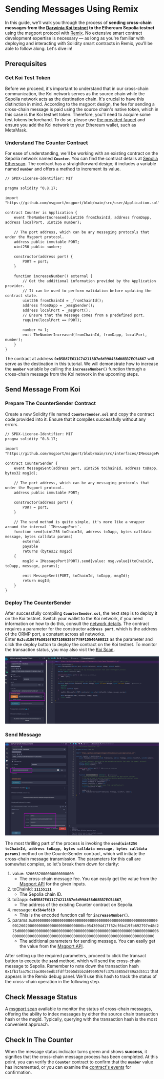 # Sending Messages Using Remix

In this guide, we'll walk you through the process of **sending cross-chain messages from the [Darwinia Koi testnet](https://docs.darwinia.network/build/getting-started/networks/koi/) to the Ethereum Sepolia testnet** using the msgport protocol with [Remix](https://remix.ethereum.org/). No extensive smart contract development expertise is necessary — as long as you're familiar with deploying and interacting with Solidity smart contracts in Remix, you'll be able to follow along. Let's dive in!

## Prerequisites

### Get Koi Test Token

Before we proceed, it's important to understand that in our cross-chain communication, the Koi network serves as the source chain while the Sepolia network acts as the destination chain. It's crucial to have this distinction in mind. According to the msgport design, the fee for sending a cross-chain message is paid using the source chain's native token, which in this case is the Koi testnet token. Therefore, you'll need to acquire some test tokens beforehand. To do so, please use [the provided faucet](https://faucet.triangleplatform.com/darwinia/koi) and ensure you add the Koi network to your Ethereum wallet, such as MetaMask.

### Understand The Counter Contract

For ease of understanding, we'll be working with an existing contract on the Sepolia network named **`Counter`**. You can find the contract details at [Sepolia Etherscan](https://sepolia.etherscan.io/address/0xb5b87e611c742118b7e6d998458d08bb7ec54867). The contract has a straightforward design; it includes a variable named **`number`** and offers a method to increment its value.

```solidity linenums="1" title="Counter.sol"
// SPDX-License-Identifier: MIT

pragma solidity ^0.8.17;

import "https://github.com/msgport/msgport/blob/main/src/user/Application.sol";

contract Counter is Application {
    event TheNumberIncreased(uint256 fromChainId, address fromDapp, address localPort, uint256 number);

    // The port address, which can be any messaging protocols that under the Msgport protocol.
    address public immutable PORT;
    uint256 public number;

    constructor(address port) {
        PORT = port;
    }

    function increaseNumber() external {
        // Get the additional information provided by the Application provider.
        // It can be used to perform validation before updating the contract state.
        uint256 fromChainId = _fromChainId();
        address fromDapp = _xmsgSender();
        address localPort = _msgPort();
        // Ensure that the message comes from a predefined port.
        require(localPort == PORT);

        number += 1;
        emit TheNumberIncreased(fromChainId, fromDapp, localPort, number);
    }
}
```

The contract at address **`0xB5B87E611C742118B7e6d998458d08BB7EC54867`** will serve as the destination in this tutorial. We will demonstrate how to increase the **`number`** variable by calling the **`increaseNumber()`** function through a cross-chain message from the Koi network in the upcoming steps.

## Send Message From Koi

### Prepare The CounterSender Contract

Create a new Solidity file named **`CounterSender.sol`** and copy the contract code provided into it. Ensure that it compiles successfully without any errors.

```solidity linenums="1" title="CounterSender.sol"
// SPDX-License-Identifier: MIT
pragma solidity ^0.8.17;

import "https://github.com/msgport/msgport/blob/main/src/interfaces/IMessagePort.sol";

contract CounterSender {
    event MessageSent(address port, uint256 toChainId, address toDapp, bytes32 msgId);

    // The port address, which can be any messaging protocols that under the Msgport protocol.
    address public immutable PORT;

    constructor(address port) {
        PORT = port;
    }

    // The send method is quite simple, it's more like a wrapper around the internal `IMessagePort`.
    function send(uint256 toChainId, address toDapp, bytes calldata message, bytes calldata params)
        external 
        payable 
        returns (bytes32 msgId)
    {
        msgId = IMessagePort(PORT).send{value: msg.value}(toChainId, toDapp, message, params);

        emit MessageSent(PORT, toChainId, toDapp, msgId);
        return msgId;
    }
}
```

### Deploy The CounterSender

After successfully compiling **`CounterSender.sol`**, the next step is to deploy it on the Koi testnet. Switch your wallet to the Koi network, if you need information on how to do this, consult the [network details](https://docs.darwinia.network/evm/chains/overview/). The contract requires a parameter for the constructor **`address port`**, which is the address of the ORMP port, a constant across all networks. Enter **`0x2cd1867Fb8016f93710B6386f7f9F1D540A60812`** as the parameter and click the deploy button to deploy the contract on the Koi testnet. To monitor the transaction status, you may also visit the [Koi Scan](https://koi-scan.darwinia.network/).


![tutorial-remix-1](../../images/tutorial-remix-1.png)

### Send Message

![tutorial-remix-3](../../images/tutorial-remix-2.png)

The most thrilling part of the process is invoking the **`send(uint256 toChainId, address toDapp, bytes calldata message, bytes calldata params)`** method on the CounterSender contract, which will initiate the cross-chain message transmission. The parameters for this call are somewhat complex, so let's break them down for clarity:

1. value: `3266632000000000000000`
    - The cross-chain message fee. You can easily get the value from the [Msgport API](../api.md) for the given inputs.
2. toChainId: **`11155111`**
    - The Sepolia chain ID.
3. toDapp: **`0xB5B87E611C742118B7e6d998458d08BB7EC54867`**, 
    - The address of the existing Counter contract on Sepolia.
4. message: **`0x5b4ef819`**
    - This is the encoded function call for **`increaseNumber()`**.
5. params:`0x00000000000000000000000000000000000000000000000000000000000126020000000000000000000000006bc9543094d17f52cf6b419fb692797e48d275d000000000000000000000000000000000000000000000000000000000000000600000000000000000000000000000000000000000000000000000000000000000`
    - The additional parameters for sending message. You can easily get the value from the [Msgport API](../api.md). 

After setting up the required parameters, proceed to click the transact button to execute the **`send`** method, which will send the cross-chain message to Sepolia. Remember to note down the transaction hash `0x1fb1faa75c25ac00e5edb3fdff20b5d5bb2d4969576fc375a5855d789a2d5511` that appears in the Remix debug panel. We'll use this hash to track the status of the cross-chain operation in the following step.

## Check Message Status

A [msgport scan](../scan.md) available to monitor the status of cross-chain messages, offering the ability to index messages by either the source chain transaction hash or the msgId. Typically, querying with the transaction hash is the most convenient approach.

## Check In The Counter

When the message status indicator turns green and shows **success**, it signifies that the cross-chain message process has been completed. At this point, you can verify the **`Counter`** contract to confirm that the **`number`** value has incremented, or you can examine the [contract's events](https://sepolia.etherscan.io/address/0xB5B87E611C742118B7e6d998458d08BB7EC54867#events) for confirmation.
